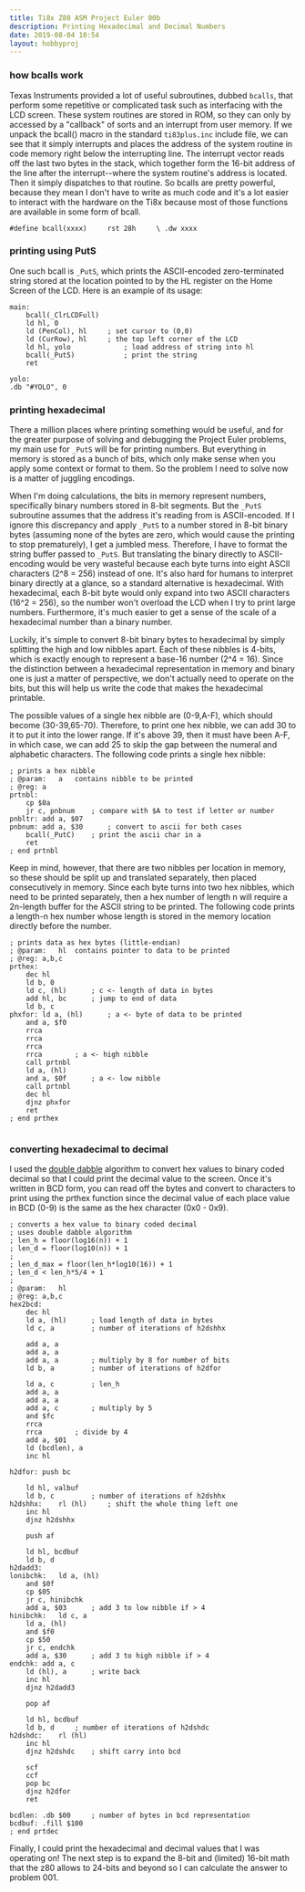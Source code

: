 ```yaml
---
title: Ti8x Z80 ASM Project Euler 00b
description: Printing Hexadecimal and Decimal Numbers
date: 2019-08-04 10:54
layout: hobbyproj
---
```


### how bcalls work
Texas Instruments provided a lot of useful subroutines, dubbed `bcalls`, that perform some repetitive or complicated task such as interfacing with the LCD screen. These system routines are stored in ROM, so they can only by accessed by a "callback" of sorts and an interrupt from user memory. If we unpack the bcall() macro in the standard `ti83plus.inc` include file, we can see that it simply interrupts and places the address of the system routine in code memory right below the interrupting line. The interrupt vector reads off the last two bytes in the stack, which together form the 16-bit address of the line after the interrupt--where the system routine's address is located. Then it simply dispatches to that routine. So bcalls are pretty powerful, because they mean I don't have to write as much code and it's a lot easier to interact with the hardware on the Ti8x because most of those functions are available in some form of bcall.

```
#define bcall(xxxx) 	rst 28h 	\ .dw xxxx
```


### printing using PutS

One such bcall is `_PutS`, which prints the ASCII-encoded zero-terminated string stored at the location pointed to by the HL register on the Home Screen of the LCD. Here is an example of its usage:

```
main:
	bcall(_ClrLCDFull)
	ld hl, 0
	ld (PenCol), hl 	; set cursor to (0,0)
	ld (CurRow), hl 	; the top left corner of the LCD
	ld hl, yolo 			; load address of string into hl
	bcall(_PutS) 			; print the string
	ret

yolo:
.db "#YOLO", 0
```

### printing hexadecimal

There a million places where printing something would be useful, and for the greater purpose of solving and debugging the Project Euler problems, my main use for `_PutS` will be for printing numbers. But everything in memory is stored as a bunch of bits, which only make sense when you apply some context or format to them. So the problem I need to solve now is a matter of juggling encodings.

When I'm doing calculations, the bits in memory represent numbers, specifically binary numbers stored in 8-bit segments. But the `_PutS` subroutine assumes that the address it's reading from is ASCII-encoded. If I ignore this discrepancy and apply `_PutS` to a number stored in 8-bit binary bytes (assuming none of the bytes are zero, which would cause the printing to stop prematurely), I get a jumbled mess. Therefore, I have to format the string buffer passed to `_PutS`. But translating the binary directly to ASCII-encoding would be very wasteful because each byte turns into eight ASCII characters (2^8 = 256) instead of one. It's also hard for humans to interpret binary directly at a glance, so a standard alternative is hexadecimal. With hexadecimal, each 8-bit byte would only expand into two ASCII characters (16^2 = 256), so the number won't overload the LCD when I try to print large numbers. Furthermore, it's much easier to get a sense of the scale of a hexadecimal number than a binary number.

Luckily, it's simple to convert 8-bit binary bytes to hexadecimal by simply splitting the high and low nibbles apart. Each of these nibbles is 4-bits, which is exactly enough to represent a base-16 number (2^4 = 16). Since the distinction between a hexadecimal representation in memory and binary one is just a matter of perspective, we don't actually need to operate on the bits, but this will help us write the code that makes the hexadecimal printable.

The possible values of a single hex nibble are (0-9,A-F), which should become (30-39,65-70). Therefore, to print one hex nibble, we can add 30 to it to put it into the lower range. If it's above 39, then it must have been A-F, in which case, we can add 25 to skip the gap between the numeral and alphabetic characters. The following code prints a single hex nibble:

```
; prints a hex nibble
; @param: 	a 	contains nibble to be printed
; @reg:	a
prtnbl:	
	cp $0a
	jr c, pnbnum	; compare with $A to test if letter or number			
pnbltr:	add a, $07
pnbnum:	add a, $30		; convert to ascii for both cases
	bcall(_PutC)	; print the ascii char in a
	ret
; end prtnbl
```

Keep in mind, however, that there are two nibbles per location in memory, so these should be split up and translated separately, then placed consecutively in memory.
Since each byte turns into two hex nibbles, which need to be printed separately, then a hex number of length n will require a 2n-length buffer for the ASCII string to be printed. The following code prints a length-n hex number whose length is stored in the memory location directly before the number.

```
; prints data as hex bytes (little-endian)
; @param: 	hl	contains pointer to data to be printed
; @reg:	a,b,c
prthex:	
	dec hl
	ld b, 0
	ld c, (hl)		; c <- length of data in bytes
	add hl, bc 		; jump to end of data
	ld b, c
phxfor:	ld a, (hl)		; a <- byte of data to be printed
	and a, $f0
	rrca
	rrca
	rrca
	rrca		; a <- high nibble
	call prtnbl
	ld a, (hl)
	and a, $0f		; a <- low nibble
	call prtnbl
	dec hl
	djnz phxfor
	ret
; end prthex
	
```

### converting hexadecimal to decimal

I used the [double dabble](https://en.wikipedia.org/wiki/Double_dabble) algorithm to convert hex values to binary coded decimal so that I could print the decimal value to the screen.
Once it's written in BCD form, you can read off the bytes and convert to characters to print using the prthex function since the decimal value of each place value in BCD (0-9) is the same as the hex character (0x0 - 0x9).

```
; converts a hex value to binary coded decimal
; uses double dabble algorithm
; len_h = floor(log16(n)) + 1
; len_d = floor(log10(n)) + 1
; 
; len_d_max = floor(len_h*log10(16)) + 1
; len_d < len_h*5/4 + 1
;
; @param:	hl
; @reg:	a,b,c
hex2bcd:
	dec hl
	ld a, (hl)		; load length of data in bytes
	ld c, a 		; number of iterations of h2dshhx
	
	add a, a
	add a, a
	add a, a		; multiply by 8 for number of bits
	ld b, a 		; number of iterations of h2dfor

	ld a, c 		; len_h
	add a, a 		
	add a, a
	add a, c 		; multiply by 5
	and $fc
	rrca
	rrca 		; divide by 4
	add a, $01
	ld (bcdlen), a
	inc hl

h2dfor:	push bc

	ld hl, valbuf
	ld b, c 		; number of iterations of h2dshhx
h2dshhx:	rl (hl)		; shift the whole thing left one
	inc hl
	djnz h2dshhx

	push af

	ld hl, bcdbuf
	ld b, d		
h2dadd3:	
lonibchk:	ld a, (hl)	
	and $0f
	cp $05
	jr c, hinibchk
	add a, $03		; add 3 to low nibble if > 4
hinibchk:	ld c, a
	ld a, (hl)
	and $f0
	cp $50
	jr c, endchk
	add a, $30		; add 3 to high nibble if > 4
endchk:	add a, c
	ld (hl), a 		; write back
	inc hl
	djnz h2dadd3

	pop af

	ld hl, bcdbuf
	ld b, d		; number of iterations of h2dshdc
h2dshdc:	rl (hl)
	inc hl
	djnz h2dshdc	; shift carry into bcd

	scf
	ccf
	pop bc
	djnz h2dfor
	ret

bcdlen:	.db $00		; number of bytes in bcd representation
bcdbuf:	.fill $100
; end prtdec
```

Finally, I could print the hexadecimal and decimal values that I was operating on!
The next step is to expand the 8-bit and (limited) 16-bit math that the z80 allows to 24-bits and beyond so I can calculate the answer to problem 001.